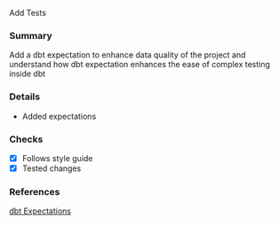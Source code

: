 Add Tests

### Summary
Add a dbt expectation to enhance data quality of the project and understand how dbt expectation enhances the ease of complex testing inside dbt

### Details
- Added expectations

### Checks
- [x] Follows style guide
- [x] Tested changes

### References
[dbt Expectations](https://hub.getdbt.com/calogica/dbt_expectations/latest/)